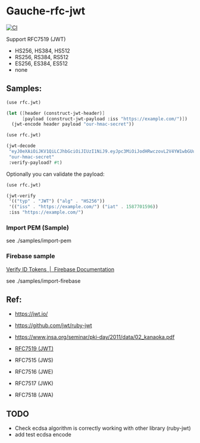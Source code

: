 # Gauche-rfc-jwt

[![CI](https://github.com/mhayashi1120/Gauche-rfc-jwt/actions/workflows/build.yml/badge.svg)](https://github.com/mhayashi1120/Gauche-rfc-jwt/actions/workflows/build.yml)

Support RFC7519 (JWT)

- HS256, HS384, HS512
- RS256, RS384, RS512
- ES256, ES384, ES512
- none

## Samples:

```scheme
(use rfc.jwt)

(let ([header (construct-jwt-header)]
      [payload (construct-jwt-payload :iss "https://example.com/")])
  (jwt-encode header payload "our-hmac-secret"))
```

```scheme
(use rfc.jwt)

(jwt-decode
 "eyJ0eXAiOiJKV1QiLCJhbGciOiJIUzI1NiJ9.eyJpc3MiOiJodHRwczovL2V4YW1wbGUuY29tLyIsImlhdCI6MTU4NzcwMTU5Nn0.n6BABzuaYzTvpBRcIPs4uAggrh3_mVqqfeaJdgge-gI"
 "our-hmac-secret"
 :verify-payload? #t)
```

Optionally you can validate the payload:

```scheme
(use rfc.jwt)

(jwt-verify
 '(("typ" . "JWT") ("alg" . "HS256"))
 '(("iss" . "https://example.com/") ("iat" . 1587701596))
 :iss "https://example.com/")
```


### Import PEM (Sample)

see ./samples/import-pem

### Firebase sample

[Verify ID Tokens &nbsp;|&nbsp; Firebase Documentation](https://firebase.google.com/docs/auth/admin/verify-id-tokens)

see ./samples/import-firebase

## Ref:

- https://jwt.io/
- https://github.com/jwt/ruby-jwt
- https://www.jnsa.org/seminar/pki-day/2011/data/02_kanaoka.pdf
- [RFC7519 (JWT)](https://tools.ietf.org/html/rfc7519)


- RFC7515 (JWS)
- RFC7516 (JWE)
- RFC7517 (JWK)
- RFC7518 (JWA)

## TODO

- Check ecdsa algorithm is correctly working with other library (ruby-jwt)
- add test ecdsa encode
